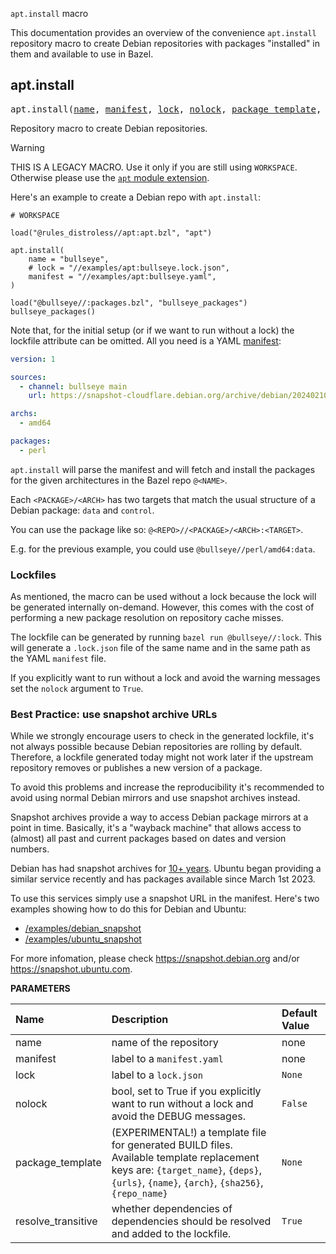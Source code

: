 <!-- Generated with Stardoc: http://skydoc.bazel.build -->

`apt.install` macro

This documentation provides an overview of the convenience `apt.install`
repository macro to create Debian repositories with packages "installed" in
them and available to use in Bazel.

<a id="apt.install"></a>

## apt.install

<pre>
apt.install(<a href="#apt.install-name">name</a>, <a href="#apt.install-manifest">manifest</a>, <a href="#apt.install-lock">lock</a>, <a href="#apt.install-nolock">nolock</a>, <a href="#apt.install-package_template">package_template</a>, <a href="#apt.install-resolve_transitive">resolve_transitive</a>)
</pre>

Repository macro to create Debian repositories.

> [!WARNING]
> THIS IS A LEGACY MACRO. Use it only if you are still using `WORKSPACE`.
> Otherwise please use the [`apt` module extension](apt.md).

Here's an example to create a Debian repo with `apt.install`:

```starlark
# WORKSPACE

load("@rules_distroless//apt:apt.bzl", "apt")

apt.install(
    name = "bullseye",
    # lock = "//examples/apt:bullseye.lock.json",
    manifest = "//examples/apt:bullseye.yaml",
)

load("@bullseye//:packages.bzl", "bullseye_packages")
bullseye_packages()
```

Note that, for the initial setup (or if we want to run without a lock) the
lockfile attribute can be omitted. All you need is a YAML
[manifest](/examples/debian_snapshot/bullseye.yaml):
```yaml
version: 1

sources:
  - channel: bullseye main
    url: https://snapshot-cloudflare.debian.org/archive/debian/20240210T223313Z

archs:
  - amd64

packages:
  - perl
```

`apt.install` will parse the manifest and will fetch and install the
packages for the given architectures in the Bazel repo `@<NAME>`.

Each `<PACKAGE>/<ARCH>` has two targets that match the usual structure of a
Debian package: `data` and `control`.

You can use the package like so: `@<REPO>//<PACKAGE>/<ARCH>:<TARGET>`.

E.g. for the previous example, you could use `@bullseye//perl/amd64:data`.

### Lockfiles

As mentioned, the macro can be used without a lock because the lock will be
generated internally on-demand. However, this comes with the cost of
performing a new package resolution on repository cache misses.

The lockfile can be generated by running `bazel run @bullseye//:lock`. This
will generate a `.lock.json` file of the same name and in the same path as
the YAML `manifest` file.

If you explicitly want to run without a lock and avoid the warning messages
set the `nolock` argument to `True`.

### Best Practice: use snapshot archive URLs

While we strongly encourage users to check in the generated lockfile, it's
not always possible because Debian repositories are rolling by default.
Therefore, a lockfile generated today might not work later if the upstream
repository removes or publishes a new version of a package.

To avoid this problems and increase the reproducibility it's recommended to
avoid using normal Debian mirrors and use snapshot archives instead.

Snapshot archives provide a way to access Debian package mirrors at a point
in time. Basically, it's a "wayback machine" that allows access to (almost)
all past and current packages based on dates and version numbers.

Debian has had snapshot archives for [10+
years](https://lists.debian.org/debian-announce/2010/msg00002.html). Ubuntu
began providing a similar service recently and has packages available since
March 1st 2023.

To use this services simply use a snapshot URL in the manifest. Here's two
examples showing how to do this for Debian and Ubuntu:
  * [/examples/debian_snapshot](/examples/debian_snapshot)
  * [/examples/ubuntu_snapshot](/examples/ubuntu_snapshot)

For more infomation, please check https://snapshot.debian.org and/or
https://snapshot.ubuntu.com.


**PARAMETERS**


| Name  | Description | Default Value |
| :------------- | :------------- | :------------- |
| <a id="apt.install-name"></a>name |  name of the repository   |  none |
| <a id="apt.install-manifest"></a>manifest |  label to a `manifest.yaml`   |  none |
| <a id="apt.install-lock"></a>lock |  label to a `lock.json`   |  `None` |
| <a id="apt.install-nolock"></a>nolock |  bool, set to True if you explicitly want to run without a lock and avoid the DEBUG messages.   |  `False` |
| <a id="apt.install-package_template"></a>package_template |  (EXPERIMENTAL!) a template file for generated BUILD files. Available template replacement keys are: `{target_name}`, `{deps}`, `{urls}`, `{name}`, `{arch}`, `{sha256}`, `{repo_name}`   |  `None` |
| <a id="apt.install-resolve_transitive"></a>resolve_transitive |  whether dependencies of dependencies should be resolved and added to the lockfile.   |  `True` |



